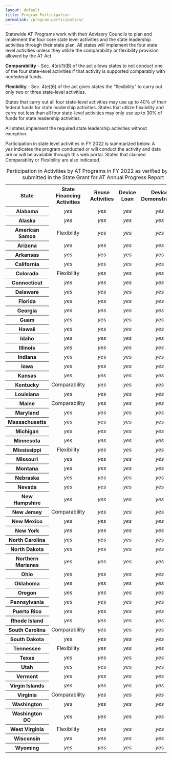 ```yaml
---
layout: default
title: Program Participation
permalink: /program-participation/
---
```

<div class="container">
  <div class="row">
<div class="col-12">
<p>Statewide AT Programs work with their Advisory Councils to plan and implement the four core state level activities and the state leadership activities through their state plan. All states will implement the four state level activities unless they utilize the comparability or flexibility provision allowed by the AT Act.&nbsp;</p>

<p><strong>Comparability</strong>&nbsp;- Sec. 4(e)(1)(B) of the act allows states to not conduct one of the four state-level activities if that activity is supported comparably with nonfederal funds.</p>

<p><strong>Flexibility</strong>&nbsp;- Sec. 4(e)(6) of the act gives states the &ldquo;flexibility&rdquo; to carry out only two or three state-level activities.</p>

<p>States that carry out all four state-level activities may use up to 40% of their federal funds for state leadership activities. States that utilize flexibility and carry out less than all four state-level activities may only use up to 30% of funds for state leadership activities.</p>

<p>All states implement the required state leadership activities without exception.&nbsp;</p>

<p>Participation in state level activities in FY 2022 is summarized below. A&nbsp;<i class="fas fa-check-circle" aria-hidden="true"> <span class="sr-only">yes</span></i>&nbsp;indicates the program conducted or will conduct the&nbsp;activity and data are or will be available through this web portal. States that claimed Comparablity or Flexibility are also indicated.</p>

<div class="table-responsive-sm">
<table class="table table-bordered table-hover"><caption>Participation in Activities by AT Programs in FY 2022 as verified by data submitted in the State Grant for AT Annual Progress Report</caption>
<tbody>
<tr>
<th scope="col">State</th>
  <th scope="col">State Financing<br />Activities</th>
  <th scope="col">Reuse<br />Activities</th>
  <th scope="col">Device<br />Loan</th>
  <th scope="col">Device<br />Demonstration</th>
</tr>
<tr>
<th scope="col">Alabama</th>
<td align="center"><i class="fas fa-check-circle" aria-hidden="true"> <span class="sr-only">yes</span></i></td>
<td align="center"><i class="fas fa-check-circle" aria-hidden="true"> <span class="sr-only">yes</span></i></td>
<td align="center"><i class="fas fa-check-circle" aria-hidden="true"> <span class="sr-only">yes</span></i></td>
<td align="center"><i class="fas fa-check-circle" aria-hidden="true"> <span class="sr-only">yes</span></i></td>
</tr>
<tr>
<th scope="col">Alaska</th>
<td align="center"><i class="fas fa-check-circle" aria-hidden="true"> <span class="sr-only">yes</span></i></td>
<td align="center"><i class="fas fa-check-circle" aria-hidden="true"> <span class="sr-only">yes</span></i></td>
<td align="center"><i class="fas fa-check-circle" aria-hidden="true"> <span class="sr-only">yes</span></i></td>
<td align="center"><i class="fas fa-check-circle" aria-hidden="true"> <span class="sr-only">yes</span></i></td>
</tr>
<tr>
<th scope="col">American Samoa</th>
<td align="center">Flexibility</td>
<td align="center"><i class="fas fa-check-circle" aria-hidden="true"> <span class="sr-only">yes</span></i></td>
<td align="center"><i class="fas fa-check-circle" aria-hidden="true"> <span class="sr-only">yes</span></i></td>
<td align="center"><i class="fas fa-check-circle" aria-hidden="true"> <span class="sr-only">yes</span></i></td>
</tr>
<tr>
<th scope="col">Arizona</th>
<td align="center"><i class="fas fa-check-circle" aria-hidden="true"> <span class="sr-only">yes</span></i></td>
<td align="center"><i class="fas fa-check-circle" aria-hidden="true"> <span class="sr-only">yes</span></i></td>
<td align="center"><i class="fas fa-check-circle" aria-hidden="true"> <span class="sr-only">yes</span></i></td>
<td align="center"><i class="fas fa-check-circle" aria-hidden="true"> <span class="sr-only">yes</span></i></td>
</tr>
<tr>
<th scope="col">Arkansas</th>
<td align="center"><i class="fas fa-check-circle" aria-hidden="true"> <span class="sr-only">yes</span></i></td>
<td align="center"><i class="fas fa-check-circle" aria-hidden="true"> <span class="sr-only">yes</span></i></td>
<td align="center"><i class="fas fa-check-circle" aria-hidden="true"> <span class="sr-only">yes</span></i></td>
<td align="center"><i class="fas fa-check-circle" aria-hidden="true"> <span class="sr-only">yes</span></i></td>
</tr>
<tr>
<th scope="col">California</th>
<td align="center"><i class="fas fa-check-circle" aria-hidden="true"> <span class="sr-only">yes</span></i></td>
<td align="center"><i class="fas fa-check-circle" aria-hidden="true"> <span class="sr-only">yes</span></i></td>
<td align="center"><i class="fas fa-check-circle" aria-hidden="true"> <span class="sr-only">yes</span></i></td>
<td align="center"><i class="fas fa-check-circle" aria-hidden="true"> <span class="sr-only">yes</span></i></td>
</tr>
<tr>
<th scope="col">Colorado</th>
<td align="center">Flexibility</td>
<td align="center"><i class="fas fa-check-circle" aria-hidden="true"> <span class="sr-only">yes</span></i></td>
<td align="center"><i class="fas fa-check-circle" aria-hidden="true"> <span class="sr-only">yes</span></i></td>
<td align="center"><i class="fas fa-check-circle" aria-hidden="true"> <span class="sr-only">yes</span></i></td>
</tr>
<tr>
<th scope="col">Connecticut</th>
<td align="center"><i class="fas fa-check-circle" aria-hidden="true"> <span class="sr-only">yes</span></i></td>
<td align="center"><i class="fas fa-check-circle" aria-hidden="true"> <span class="sr-only">yes</span></i></td>
<td align="center"><i class="fas fa-check-circle" aria-hidden="true"> <span class="sr-only">yes</span></i></td>
<td align="center"><i class="fas fa-check-circle" aria-hidden="true"> <span class="sr-only">yes</span></i></td>
</tr>
<tr>
<th scope="col">Delaware</th>
<td align="center"><i class="fas fa-check-circle" aria-hidden="true"> <span class="sr-only">yes</span></i></td>
<td align="center"><i class="fas fa-check-circle" aria-hidden="true"> <span class="sr-only">yes</span></i></td>
<td align="center"><i class="fas fa-check-circle" aria-hidden="true"> <span class="sr-only">yes</span></i></td>
<td align="center"><i class="fas fa-check-circle" aria-hidden="true"> <span class="sr-only">yes</span></i></td>
</tr>
<tr>
<th scope="col">Florida</th>
<td align="center"><i class="fas fa-check-circle" aria-hidden="true"> <span class="sr-only">yes</span></i></td>
<td align="center"><i class="fas fa-check-circle" aria-hidden="true"> <span class="sr-only">yes</span></i></td>
<td align="center"><i class="fas fa-check-circle" aria-hidden="true"> <span class="sr-only">yes</span></i></td>
<td align="center"><i class="fas fa-check-circle" aria-hidden="true"> <span class="sr-only">yes</span></i></td>
</tr>
<tr>
<th scope="col">Georgia</th>
<td align="center"><i class="fas fa-check-circle" aria-hidden="true"> <span class="sr-only">yes</span></i></td>
<td align="center"><i class="fas fa-check-circle" aria-hidden="true"> <span class="sr-only">yes</span></i></td>
<td align="center"><i class="fas fa-check-circle" aria-hidden="true"> <span class="sr-only">yes</span></i></td>
<td align="center"><i class="fas fa-check-circle" aria-hidden="true"> <span class="sr-only">yes</span></i></td>
</tr>
<tr>
<th scope="col">Guam</th>
<td align="center"><i class="fas fa-check-circle" aria-hidden="true"> <span class="sr-only">yes</span></i></td>
<td align="center"><i class="fas fa-check-circle" aria-hidden="true"> <span class="sr-only">yes</span></i></td>
<td align="center"><i class="fas fa-check-circle" aria-hidden="true"> <span class="sr-only">yes</span></i></td>
<td align="center"><i class="fas fa-check-circle" aria-hidden="true"> <span class="sr-only">yes</span></i></td>
</tr>
<tr>
<th scope="col">Hawaii</th>
<td align="center"><i class="fas fa-check-circle" aria-hidden="true"> <span class="sr-only">yes</span></i></td>
<td align="center"><i class="fas fa-check-circle" aria-hidden="true"> <span class="sr-only">yes</span></i></td>
<td align="center"><i class="fas fa-check-circle" aria-hidden="true"> <span class="sr-only">yes</span></i></td>
<td align="center"><i class="fas fa-check-circle" aria-hidden="true"> <span class="sr-only">yes</span></i></td>
</tr>
<tr>
<th scope="col">Idaho</th>
<td align="center"><i class="fas fa-check-circle" aria-hidden="true"> <span class="sr-only">yes</span></i></td>
<td align="center"><i class="fas fa-check-circle" aria-hidden="true"> <span class="sr-only">yes</span></i></td>
<td align="center"><i class="fas fa-check-circle" aria-hidden="true"> <span class="sr-only">yes</span></i></td>
<td align="center"><i class="fas fa-check-circle" aria-hidden="true"> <span class="sr-only">yes</span></i></td>
</tr>
<tr>
<th scope="col">Illinois</th>
<td align="center"><i class="fas fa-check-circle" aria-hidden="true"> <span class="sr-only">yes</span></i></td>
<td align="center"><i class="fas fa-check-circle" aria-hidden="true"> <span class="sr-only">yes</span></i></td>
<td align="center"><i class="fas fa-check-circle" aria-hidden="true"> <span class="sr-only">yes</span></i></td>
<td align="center"><i class="fas fa-check-circle" aria-hidden="true"> <span class="sr-only">yes</span></i></td>
</tr>
<tr>
<th scope="col">Indiana</th>
<td align="center"><i class="fas fa-check-circle" aria-hidden="true"> <span class="sr-only">yes</span></i></td>
<td align="center"><i class="fas fa-check-circle" aria-hidden="true"> <span class="sr-only">yes</span></i></td>
<td align="center"><i class="fas fa-check-circle" aria-hidden="true"> <span class="sr-only">yes</span></i></td>
<td align="center"><i class="fas fa-check-circle" aria-hidden="true"> <span class="sr-only">yes</span></i></td>
</tr>
<tr>
<th scope="col">Iowa</th>
<td align="center"><i class="fas fa-check-circle" aria-hidden="true"> <span class="sr-only">yes</span></i></td>
<td align="center"><i class="fas fa-check-circle" aria-hidden="true"> <span class="sr-only">yes</span></i></td>
<td align="center"><i class="fas fa-check-circle" aria-hidden="true"> <span class="sr-only">yes</span></i></td>
<td align="center"><i class="fas fa-check-circle" aria-hidden="true"> <span class="sr-only">yes</span></i></td>
</tr>
<tr>
<th scope="col">Kansas</th>
<td align="center"><i class="fas fa-check-circle" aria-hidden="true"> <span class="sr-only">yes</span></i></td>
<td align="center"><i class="fas fa-check-circle" aria-hidden="true"> <span class="sr-only">yes</span></i></td>
<td align="center"><i class="fas fa-check-circle" aria-hidden="true"> <span class="sr-only">yes</span></i></td>
<td align="center"><i class="fas fa-check-circle" aria-hidden="true"> <span class="sr-only">yes</span></i></td>
</tr>
<tr>
<th scope="col">Kentucky</th>
<td align="center">Comparability</td>
<td align="center"><i class="fas fa-check-circle" aria-hidden="true"> <span class="sr-only">yes</span></i></td>
<td align="center"><i class="fas fa-check-circle" aria-hidden="true"> <span class="sr-only">yes</span></i></td>
<td align="center"><i class="fas fa-check-circle" aria-hidden="true"> <span class="sr-only">yes</span></i></td>
</tr>
<tr>
<th scope="col">Louisiana</th>
<td align="center"><i class="fas fa-check-circle" aria-hidden="true"> <span class="sr-only">yes</span></i></td>
<td align="center"><i class="fas fa-check-circle" aria-hidden="true"> <span class="sr-only">yes</span></i></td>
<td align="center"><i class="fas fa-check-circle" aria-hidden="true"> <span class="sr-only">yes</span></i></td>
<td align="center"><i class="fas fa-check-circle" aria-hidden="true"> <span class="sr-only">yes</span></i></td>
</tr>
<tr>
<th scope="col">Maine</th>
<td align="center">Comparability</td>
<td align="center"><i class="fas fa-check-circle" aria-hidden="true"> <span class="sr-only">yes</span></i></td>
<td align="center"><i class="fas fa-check-circle" aria-hidden="true"> <span class="sr-only">yes</span></i></td>
<td align="center"><i class="fas fa-check-circle" aria-hidden="true"> <span class="sr-only">yes</span></i></td>
</tr>
<tr>
<th scope="col">Maryland</th>
<td align="center"><i class="fas fa-check-circle" aria-hidden="true"> <span class="sr-only">yes</span></i></td>
<td align="center"><i class="fas fa-check-circle" aria-hidden="true"> <span class="sr-only">yes</span></i></td>
<td align="center"><i class="fas fa-check-circle" aria-hidden="true"> <span class="sr-only">yes</span></i></td>
<td align="center"><i class="fas fa-check-circle" aria-hidden="true"> <span class="sr-only">yes</span></i></td>
</tr>
<tr>
<th scope="col">Massachusetts</th>
<td align="center"><i class="fas fa-check-circle" aria-hidden="true"> <span class="sr-only">yes</span></i></td>
<td align="center"><i class="fas fa-check-circle" aria-hidden="true"> <span class="sr-only">yes</span></i></td>
<td align="center"><i class="fas fa-check-circle" aria-hidden="true"> <span class="sr-only">yes</span></i></td>
<td align="center"><i class="fas fa-check-circle" aria-hidden="true"> <span class="sr-only">yes</span></i></td>
</tr>
<tr>
<th scope="col">Michigan</th>
<td align="center"><i class="fas fa-check-circle" aria-hidden="true"> <span class="sr-only">yes</span></i></td>
<td align="center"><i class="fas fa-check-circle" aria-hidden="true"> <span class="sr-only">yes</span></i></td>
<td align="center"><i class="fas fa-check-circle" aria-hidden="true"> <span class="sr-only">yes</span></i></td>
<td align="center"><i class="fas fa-check-circle" aria-hidden="true"> <span class="sr-only">yes</span></i></td>
</tr>
<tr>
<th scope="col">Minnesota</th>
<td align="center"><i class="fas fa-check-circle" aria-hidden="true"> <span class="sr-only">yes</span></i></td>
<td align="center"><i class="fas fa-check-circle" aria-hidden="true"> <span class="sr-only">yes</span></i></td>
<td align="center"><i class="fas fa-check-circle" aria-hidden="true"> <span class="sr-only">yes</span></i></td>
<td align="center"><i class="fas fa-check-circle" aria-hidden="true"> <span class="sr-only">yes</span></i></td>
</tr>
<tr>
<th scope="col">Mississippi</th>
<td align="center">Flexibility</td>
<td align="center"><i class="fas fa-check-circle" aria-hidden="true"> <span class="sr-only">yes</span></i></td>
<td align="center"><i class="fas fa-check-circle" aria-hidden="true"> <span class="sr-only">yes</span></i></td>
<td align="center"><i class="fas fa-check-circle" aria-hidden="true"> <span class="sr-only">yes</span></i></td>
</tr>
<tr>
<th scope="col">Missouri</th>
<td align="center"><i class="fas fa-check-circle" aria-hidden="true"> <span class="sr-only">yes</span></i></td>
<td align="center"><i class="fas fa-check-circle" aria-hidden="true"> <span class="sr-only">yes</span></i></td>
<td align="center"><i class="fas fa-check-circle" aria-hidden="true"> <span class="sr-only">yes</span></i></td>
<td align="center"><i class="fas fa-check-circle" aria-hidden="true"> <span class="sr-only">yes</span></i></td>
</tr>
<tr>
<th scope="col">Montana</th>
<td align="center"><i class="fas fa-check-circle" aria-hidden="true"> <span class="sr-only">yes</span></i></td>
<td align="center"><i class="fas fa-check-circle" aria-hidden="true"> <span class="sr-only">yes</span></i></td>
<td align="center"><i class="fas fa-check-circle" aria-hidden="true"> <span class="sr-only">yes</span></i></td>
<td align="center"><i class="fas fa-check-circle" aria-hidden="true"> <span class="sr-only">yes</span></i></td>
</tr>
<tr>
<th scope="col">Nebraska</th>
<td align="center"><i class="fas fa-check-circle" aria-hidden="true"> <span class="sr-only">yes</span></i></td>
<td align="center"><i class="fas fa-check-circle" aria-hidden="true"> <span class="sr-only">yes</span></i></td>
<td align="center"><i class="fas fa-check-circle" aria-hidden="true"> <span class="sr-only">yes</span></i></td>
<td align="center"><i class="fas fa-check-circle" aria-hidden="true"> <span class="sr-only">yes</span></i></td>
</tr>
<tr>
<th scope="col">Nevada</th>
<td align="center"><i class="fas fa-check-circle" aria-hidden="true"> <span class="sr-only">yes</span></i></td>
<td align="center"><i class="fas fa-check-circle" aria-hidden="true"> <span class="sr-only">yes</span></i></td>
<td align="center"><i class="fas fa-check-circle" aria-hidden="true"> <span class="sr-only">yes</span></i></td>
<td align="center"><i class="fas fa-check-circle" aria-hidden="true"> <span class="sr-only">yes</span></i></td>
</tr>
<tr>
<th scope="col">New Hampshire</th>
<td align="center"><i class="fas fa-check-circle" aria-hidden="true"> <span class="sr-only">yes</span></i></td>
<td align="center"><i class="fas fa-check-circle" aria-hidden="true"> <span class="sr-only">yes</span></i></td>
<td align="center"><i class="fas fa-check-circle" aria-hidden="true"> <span class="sr-only">yes</span></i></td>
<td align="center"><i class="fas fa-check-circle" aria-hidden="true"> <span class="sr-only">yes</span></i></td>
</tr>
<tr>
<th scope="col">New Jersey</th>
<td align="center">Comparability</td>
<td align="center"><i class="fas fa-check-circle" aria-hidden="true"> <span class="sr-only">yes</span></i></td>
<td align="center"><i class="fas fa-check-circle" aria-hidden="true"> <span class="sr-only">yes</span></i></td>
<td align="center"><i class="fas fa-check-circle" aria-hidden="true"> <span class="sr-only">yes</span></i></td>
</tr>
<tr>
<th scope="col">New Mexico</th>
<td align="center"><i class="fas fa-check-circle" aria-hidden="true"> <span class="sr-only">yes</span></i></td>
<td align="center"><i class="fas fa-check-circle" aria-hidden="true"> <span class="sr-only">yes</span></i></td>
<td align="center"><i class="fas fa-check-circle" aria-hidden="true"> <span class="sr-only">yes</span></i></td>
<td align="center"><i class="fas fa-check-circle" aria-hidden="true"> <span class="sr-only">yes</span></i></td>
</tr>
<tr>
<th scope="col">New York</th>
<td align="center"><i class="fas fa-check-circle" aria-hidden="true"> <span class="sr-only">yes</span></i></td>
<td align="center"><i class="fas fa-check-circle" aria-hidden="true"> <span class="sr-only">yes</span></i></td>
<td align="center"><i class="fas fa-check-circle" aria-hidden="true"> <span class="sr-only">yes</span></i></td>
<td align="center"><i class="fas fa-check-circle" aria-hidden="true"> <span class="sr-only">yes</span></i></td>
</tr>
<tr>
<th scope="col">North Carolina</th>
<td align="center"><i class="fas fa-check-circle" aria-hidden="true"> <span class="sr-only">yes</span></i></td>
<td align="center"><i class="fas fa-check-circle" aria-hidden="true"> <span class="sr-only">yes</span></i></td>
<td align="center"><i class="fas fa-check-circle" aria-hidden="true"> <span class="sr-only">yes</span></i></td>
<td align="center"><i class="fas fa-check-circle" aria-hidden="true"> <span class="sr-only">yes</span></i></td>
</tr>
<tr>
<th scope="col">North Dakota</th>
<td align="center"><i class="fas fa-check-circle" aria-hidden="true"> <span class="sr-only">yes</span></i></td>
<td align="center"><i class="fas fa-check-circle" aria-hidden="true"> <span class="sr-only">yes</span></i></td>
<td align="center"><i class="fas fa-check-circle" aria-hidden="true"> <span class="sr-only">yes</span></i></td>
<td align="center"><i class="fas fa-check-circle" aria-hidden="true"> <span class="sr-only">yes</span></i></td>
</tr>
<tr>
<th scope="col">Northern Marianas</th>
<td align="center"><i class="fas fa-check-circle" aria-hidden="true"> <span class="sr-only">yes</span></i></td>
<td align="center"><i class="fas fa-check-circle" aria-hidden="true"> <span class="sr-only">yes</span></i></td>
<td align="center"><i class="fas fa-check-circle" aria-hidden="true"> <span class="sr-only">yes</span></i></td>
<td align="center"><i class="fas fa-check-circle" aria-hidden="true"> <span class="sr-only">yes</span></i></td>
</tr>
<tr>
<th scope="col">Ohio</th>
<td align="center"><i class="fas fa-check-circle" aria-hidden="true"> <span class="sr-only">yes</span></i></td>
<td align="center"><i class="fas fa-check-circle" aria-hidden="true"> <span class="sr-only">yes</span></i></td>
<td align="center"><i class="fas fa-check-circle" aria-hidden="true"> <span class="sr-only">yes</span></i></td>
<td align="center"><i class="fas fa-check-circle" aria-hidden="true"> <span class="sr-only">yes</span></i></td>
</tr>
<tr>
<th scope="col">Oklahoma</th>
<td align="center"><i class="fas fa-check-circle" aria-hidden="true"> <span class="sr-only">yes</span></i></td>
<td align="center"><i class="fas fa-check-circle" aria-hidden="true"> <span class="sr-only">yes</span></i></td>
<td align="center"><i class="fas fa-check-circle" aria-hidden="true"> <span class="sr-only">yes</span></i></td>
<td align="center"><i class="fas fa-check-circle" aria-hidden="true"> <span class="sr-only">yes</span></i></td>
</tr>
<tr>
<th scope="col">Oregon</th>
<td align="center"><i class="fas fa-check-circle" aria-hidden="true"> <span class="sr-only">yes</span></i></td>
<td align="center"><i class="fas fa-check-circle" aria-hidden="true"> <span class="sr-only">yes</span></i></td>
<td align="center"><i class="fas fa-check-circle" aria-hidden="true"> <span class="sr-only">yes</span></i></td>
<td align="center"><i class="fas fa-check-circle" aria-hidden="true"> <span class="sr-only">yes</span></i></td>
</tr>
<tr>
<th scope="col">Pennsylvania</th>
<td align="center"><i class="fas fa-check-circle" aria-hidden="true"> <span class="sr-only">yes</span></i></td>
<td align="center"><i class="fas fa-check-circle" aria-hidden="true"> <span class="sr-only">yes</span></i></td>
<td align="center"><i class="fas fa-check-circle" aria-hidden="true"> <span class="sr-only">yes</span></i></td>
<td align="center"><i class="fas fa-check-circle" aria-hidden="true"> <span class="sr-only">yes</span></i></td>
</tr>
<tr>
<th scope="col">Puerto Rico</th>
<td align="center"><i class="fas fa-check-circle" aria-hidden="true"> <span class="sr-only">yes</span></i></td>
<td align="center"><i class="fas fa-check-circle" aria-hidden="true"> <span class="sr-only">yes</span></i></td>
<td align="center"><i class="fas fa-check-circle" aria-hidden="true"> <span class="sr-only">yes</span></i></td>
<td align="center"><i class="fas fa-check-circle" aria-hidden="true"> <span class="sr-only">yes</span></i></td>
</tr>
<tr>
<th scope="col">Rhode Island</th>
<td align="center"><i class="fas fa-check-circle" aria-hidden="true"> <span class="sr-only">yes</span></i></td>
<td align="center"><i class="fas fa-check-circle" aria-hidden="true"> <span class="sr-only">yes</span></i></td>
<td align="center"><i class="fas fa-check-circle" aria-hidden="true"> <span class="sr-only">yes</span></i></td>
<td align="center"><i class="fas fa-check-circle" aria-hidden="true"> <span class="sr-only">yes</span></i></td>
</tr>
<tr>
<th scope="col">South Carolina</th>
<td align="center">Comparability</td>
<td align="center"><i class="fas fa-check-circle" aria-hidden="true"> <span class="sr-only">yes</span></i></td>
<td align="center"><i class="fas fa-check-circle" aria-hidden="true"> <span class="sr-only">yes</span></i></td>
<td align="center"><i class="fas fa-check-circle" aria-hidden="true"> <span class="sr-only">yes</span></i></td>
</tr>
<tr>
<th scope="col">South Dakota</th>
<td align="center"><i class="fas fa-check-circle" aria-hidden="true"> <span class="sr-only">yes</span></i></td>
<td align="center"><i class="fas fa-check-circle" aria-hidden="true"> <span class="sr-only">yes</span></i></td>
<td align="center"><i class="fas fa-check-circle" aria-hidden="true"> <span class="sr-only">yes</span></i></td>
<td align="center"><i class="fas fa-check-circle" aria-hidden="true"> <span class="sr-only">yes</span></i></td>
</tr>
<tr>
<th scope="col">Tennessee</th>
<td align="center">Flexibility</td>
<td align="center"><i class="fas fa-check-circle" aria-hidden="true"> <span class="sr-only">yes</span></i></td>
<td align="center"><i class="fas fa-check-circle" aria-hidden="true"> <span class="sr-only">yes</span></i></td>
<td align="center"><i class="fas fa-check-circle" aria-hidden="true"> <span class="sr-only">yes</span></i></td>
</tr>
<tr>
<th scope="col">Texas</th>
<td align="center"><i class="fas fa-check-circle" aria-hidden="true"> <span class="sr-only">yes</span></i></td>
<td align="center"><i class="fas fa-check-circle" aria-hidden="true"> <span class="sr-only">yes</span></i></td>
<td align="center"><i class="fas fa-check-circle" aria-hidden="true"> <span class="sr-only">yes</span></i></td>
<td align="center"><i class="fas fa-check-circle" aria-hidden="true"> <span class="sr-only">yes</span></i></td>
</tr>
<tr>
<th scope="col">Utah</th>
<td align="center"><i class="fas fa-check-circle" aria-hidden="true"> <span class="sr-only">yes</span></i></td>
<td align="center"><i class="fas fa-check-circle" aria-hidden="true"> <span class="sr-only">yes</span></i></td>
<td align="center"><i class="fas fa-check-circle" aria-hidden="true"> <span class="sr-only">yes</span></i></td>
<td align="center"><i class="fas fa-check-circle" aria-hidden="true"> <span class="sr-only">yes</span></i></td>
</tr>
<tr>
<th scope="col">Vermont</th>
<td align="center"><i class="fas fa-check-circle" aria-hidden="true"> <span class="sr-only">yes</span></i></td>
<td align="center"><i class="fas fa-check-circle" aria-hidden="true"> <span class="sr-only">yes</span></i></td>
<td align="center"><i class="fas fa-check-circle" aria-hidden="true"> <span class="sr-only">yes</span></i></td>
<td align="center"><i class="fas fa-check-circle" aria-hidden="true"> <span class="sr-only">yes</span></i></td>
</tr>
<tr>
<th scope="col">Virgin Islands</th>
<td align="center"><i class="fas fa-check-circle" aria-hidden="true"> <span class="sr-only">yes</span></i></td>
<td align="center"><i class="fas fa-check-circle" aria-hidden="true"> <span class="sr-only">yes</span></i></td>
<td align="center"><i class="fas fa-check-circle" aria-hidden="true"> <span class="sr-only">yes</span></i></td>
<td align="center"><i class="fas fa-check-circle" aria-hidden="true"> <span class="sr-only">yes</span></i></td>
</tr>
<tr>
<th scope="col">Virginia</th>
<td align="center">Comparability</td>
<td align="center"><i class="fas fa-check-circle" aria-hidden="true"> <span class="sr-only">yes</span></i></td>
<td align="center"><i class="fas fa-check-circle" aria-hidden="true"> <span class="sr-only">yes</span></i></td>
<td align="center"><i class="fas fa-check-circle" aria-hidden="true"> <span class="sr-only">yes</span></i></td>
</tr>
<tr>
<th scope="col">Washington</th>
<td align="center"><i class="fas fa-check-circle" aria-hidden="true"> <span class="sr-only">yes</span></i></td>
<td align="center"><i class="fas fa-check-circle" aria-hidden="true"> <span class="sr-only">yes</span></i></td>
<td align="center"><i class="fas fa-check-circle" aria-hidden="true"> <span class="sr-only">yes</span></i></td>
<td align="center"><i class="fas fa-check-circle" aria-hidden="true"> <span class="sr-only">yes</span></i></td>
</tr>
<tr>
<th scope="col">Washington DC</th>
<td align="center"><i class="fas fa-check-circle" aria-hidden="true"> <span class="sr-only">yes</span></i></td>
<td align="center"><i class="fas fa-check-circle" aria-hidden="true"> <span class="sr-only">yes</span></i></td>
<td align="center"><i class="fas fa-check-circle" aria-hidden="true"> <span class="sr-only">yes</span></i></td>
<td align="center"><i class="fas fa-check-circle" aria-hidden="true"> <span class="sr-only">yes</span></i></td>
</tr>
<tr>
<th scope="col">West Virginia</th>
<td align="center">Flexibility</td>
<td align="center"><i class="fas fa-check-circle" aria-hidden="true"> <span class="sr-only">yes</span></i></td>
<td align="center"><i class="fas fa-check-circle" aria-hidden="true"> <span class="sr-only">yes</span></i></td>
<td align="center"><i class="fas fa-check-circle" aria-hidden="true"> <span class="sr-only">yes</span></i></td>
</tr>
<tr>
<th scope="col">Wisconsin</th>
<td align="center"><i class="fas fa-check-circle" aria-hidden="true"> <span class="sr-only">yes</span></i></td>
<td align="center"><i class="fas fa-check-circle" aria-hidden="true"> <span class="sr-only">yes</span></i></td>
<td align="center"><i class="fas fa-check-circle" aria-hidden="true"> <span class="sr-only">yes</span></i></td>
<td align="center"><i class="fas fa-check-circle" aria-hidden="true"> <span class="sr-only">yes</span></i></td>
</tr>
<tr>
<th scope="col">Wyoming</th>
<td align="center"><i class="fas fa-check-circle" aria-hidden="true"> <span class="sr-only">yes</span></i></td>
<td align="center"><i class="fas fa-check-circle" aria-hidden="true"> <span class="sr-only">yes</span></i></td>
<td align="center"><i class="fas fa-check-circle" aria-hidden="true"> <span class="sr-only">yes</span></i></td>
<td align="center"><i class="fas fa-check-circle" aria-hidden="true"> <span class="sr-only">yes</span></i></td>
</tr>
</tbody>
</table>
</div>

</div>
</div>
</div>